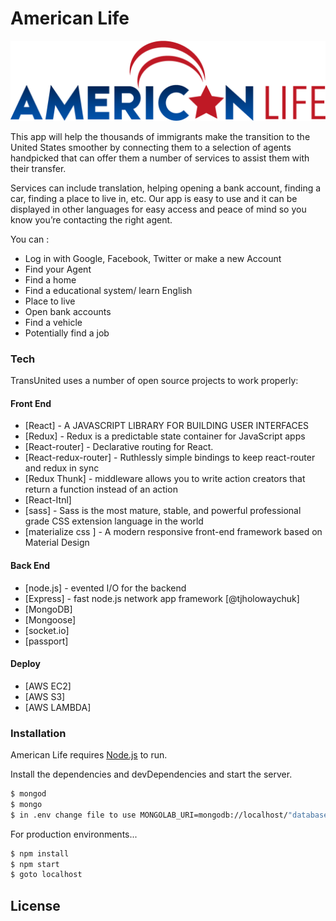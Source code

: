 # American Life 

[![TransUnited](public/logo.png)](https://nodesource.com/products/nsolid)

This app will help the thousands of immigrants make the transition to the United States smoother by connecting them to a selection of agents handpicked that can offer them a number of services to assist them with their transfer.  

Services can include translation, helping opening a bank account, finding a car, finding a place to live in, etc.  Our app is easy to use and it can be displayed in other languages for easy access and peace of mind so you know you’re contacting the right agent. 

You can :
  - Log in with Google, Facebook, Twitter or make a new Account
  - Find your Agent
  - Find a home 
  - Find a educational system/ learn English
  - Place to live
  - Open bank accounts
  - Find a vehicle
  - Potentially find a job
  

### Tech

TransUnited uses a number of open source projects to work properly:
#### Front End
* [React] - A JAVASCRIPT LIBRARY FOR BUILDING USER INTERFACES
* [Redux] - Redux is a predictable state container for JavaScript apps
* [React-router] - Declarative routing for React.
* [React-redux-router] - Ruthlessly simple bindings to keep react-router and redux in sync
* [Redux Thunk] - middleware allows you to write action creators that return a function instead of an action
* [React-Itnl]
* [sass] - Sass is the most mature, stable, and powerful professional grade CSS extension language in the world
* [materialize css ] - A modern responsive front-end framework based on Material Design

#### Back End
* [node.js] - evented I/O for the backend
* [Express] - fast node.js network app framework [@tjholowaychuk]
* [MongoDB]
* [Mongoose]
* [socket.io]
* [passport]

#### Deploy
* [AWS EC2]
* [AWS S3]
* [AWS LAMBDA]

### Installation

American Life requires [Node.js](https://nodejs.org/) to run.

Install the dependencies and devDependencies and start the server.

```sh
$ mongod
$ mongo 
$ in .env change file to use MONGOLAB_URI=mongodb://localhost/"database" 
```

For production environments...

```sh
$ npm install 
$ npm start
$ goto localhost 
```


License
----
